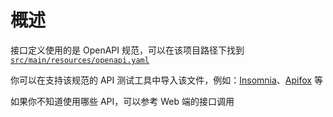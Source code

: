 # 概述

接口定义使用的是 OpenAPI 规范，可以在该项目路径下找到 [```src/main/resources/openapi.yaml```](https://github.com/dafengzhen/youdeyiwu/blob/main/src/main/resources/openapi.yaml)

你可以在支持该规范的 API 测试工具中导入该文件，例如：[Insomnia](https://insomnia.rest)、[Apifox](https://apifox.com) 等

如果你不知道使用哪些 API，可以参考 Web 端的接口调用
